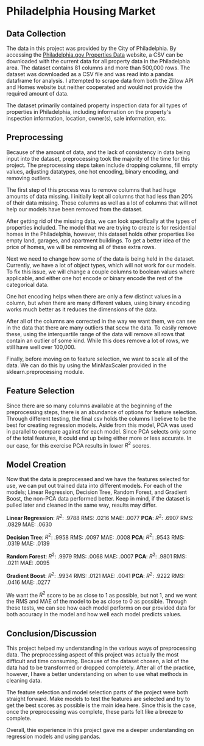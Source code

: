 # Philadelphia Housing Market

## Data Collection

The data in this project was provided by the City of Philadelphia. By accessing the [Philadelphia.gov Properties Data](https://www.phila.gov/property/data/) website, a CSV can be downloaded with the current data for all property data in the Philadelphia area. The dataset contains 81 columns and more than 500,000 rows. The dataset was downloaded as a CSV file and was read into a pandas dataframe for analysis. I attempted to scrape data from both the Zillow API and Homes website but neither cooperated and would not provide the required amount of data.

The dataset primarily contained property inspection data for all types of properties in Philadelphia, including information on the property's inspection information, location, owner(s), sale information, etc.

## Preprocessing

Because of the amount of data, and the lack of consistency in data being input into the dataset, preprocessing took the majority of the time for this project. The preprocessing steps taken include dropping columns, fill empty values, adjusting datatypes, one hot encoding, binary encoding, and removing outliers.

The first step of this process was to remove columns that had huge amounts of data missing. I initially kept all columns that had less than 20% of their data missing. These columns as well as a lot of columns that will not help our models have been removed from the dataset.

After getting rid of the missing data, we can look specifically at the types of properties included. The model that we are trying to create is for residential homes in the Philadelphia, however, this dataset holds other properties like empty land, garages, and apartment buildings. To get a better idea of the price of homes, we will be removing all of these extra rows.

Next we need to change how some of the data is being held in the dataset. Currently, we have a lot of object types, which will not work for our models. To fix this issue, we will change a couple columns to boolean values where applicable, and either one hot encode or binary encode the rest of the categorical data.

One hot encoding helps when there are only a few distinct values in a column, but when there are many different values, using binary encoding works much better as it reduces the dimensions of the data.

After all of the columns are corrected in the way we want them, we can see in the data that there are many outliers that scew the data. To easily remove these, using the interquartile range of the data will remove all rows that contain an outlier of some kind. While this does remove a lot of rows, we still have well over 100,000.

Finally, before moving on to feature selection, we want to scale all of the data. We can do this by using the MinMaxScaler provided in the sklearn.preprocessing module.

## Feature Selection

Since there are so many columns available at the beginning of the preprocessing steps, there is an abundance of options for feature selection. Through different testing, the final csv holds the columns I believe to be the best for creating regression models. Aside from this model, PCA was used in parallel to compare against for each model. Since PCA selects only some of the total features, it could end up being either more or less accurate. In our case, for this exercise PCA results in lower $R^2$ scores.

## Model Creation

Now that the data is preprocessed and we have the features selected for use, we can put out trained data into different models. For each of the models; Linear Regression, Decision Tree, Random Forest, and Gradient Boost, the non-PCA data performed better. Keep in mind, if the dataset is pulled later and cleaned in the same way, results may differ.

**Linear Regression**: $R^2$: .9788 RMS: .0216 MAE: .0077
**PCA**: $R^2$: .6907 RMS: .0829 MAE: .0630

**Decision Tree**: $R^2$: .9958 RMS: .0097 MAE: .0008
**PCA**: $R^2$: .9543 RMS: .0319 MAE: .0139

**Random Forest**: $R^2$: .9979 RMS: .0068 MAE: .0007
**PCA**: $R^2$: .9801 RMS: .0211 MAE: .0095

**Gradient Boost**: $R^2$: .9934 RMS: .0121 MAE: .0041
**PCA**: $R^2$: .9222 RMS: .0416 MAE: .0277

We want the $R^2$ score to be as close to 1 as possible, but not 1, and we want the RMS and MAE of the model to be as close to 0 as possible. Through these tests, we can see how each model performs on our provided data for both accuracy in the model and how well each model predicts values.

## Conclusion/Discussion

This project helped my understanding in the various ways of preprocessing data. The preprocessing aspect of this project was actually the most difficult and time consuming. Because of the dataset chosen, a lot of the data had to be transformed or dropped completely. After all of the practice, however, I have a better understanding on when to use what methods in cleaning data.

The feature selection and model selection parts of the project were both straight forward. Make models to test the features are selected and try to get the best scores as possible is the main idea here. Since this is the case, once the preprocessing was complete, these parts felt like a breeze to complete.

Overall, thie experience in this project gave me a deeper understanding on regression models and using pandas.
